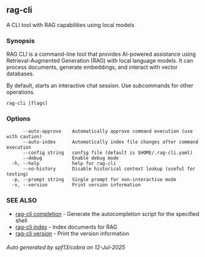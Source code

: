## rag-cli

A CLI tool with RAG capabilities using local models

### Synopsis

RAG CLI is a command-line tool that provides AI-powered assistance
using Retrieval-Augmented Generation (RAG) with local language models.
It can process documents, generate embeddings, and interact with vector databases.

By default, starts an interactive chat session. Use subcommands for other operations.

```
rag-cli [flags]
```

### Options

```
      --auto-approve    Automatically approve command execution (use with caution)
      --auto-index      Automatically index file changes after command execution
      --config string   config file (default is $HOME/.rag-cli.yaml)
      --debug           Enable debug mode
  -h, --help            help for rag-cli
      --no-history      Disable historical context lookup (useful for testing)
  -p, --prompt string   Single prompt for non-interactive mode
  -v, --version         Print version information
```

### SEE ALSO

* [rag-cli completion](rag-cli_completion.md)	 - Generate the autocompletion script for the specified shell
* [rag-cli index](rag-cli_index.md)	 - Index documents for RAG
* [rag-cli version](rag-cli_version.md)	 - Print the version information

###### Auto generated by spf13/cobra on 12-Jul-2025
